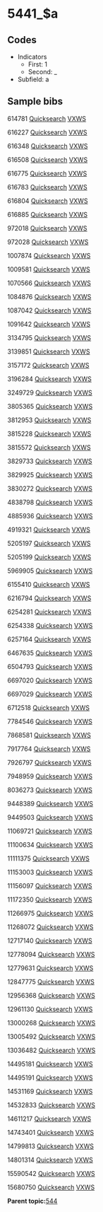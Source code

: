 # 5441\_$a

## Codes

-   Indicators
    -   First: 1
    -   Second: \_
-   Subfield: a

## Sample bibs

614781 [Quicksearch](https://search.library.yale.edu/catalog/614781) [VXWS](http://prodorbis.library.yale.edu:7014/vxws/GetHoldingsService?bibId=614781)

616227 [Quicksearch](https://search.library.yale.edu/catalog/616227) [VXWS](http://prodorbis.library.yale.edu:7014/vxws/GetHoldingsService?bibId=616227)

616348 [Quicksearch](https://search.library.yale.edu/catalog/616348) [VXWS](http://prodorbis.library.yale.edu:7014/vxws/GetHoldingsService?bibId=616348)

616508 [Quicksearch](https://search.library.yale.edu/catalog/616508) [VXWS](http://prodorbis.library.yale.edu:7014/vxws/GetHoldingsService?bibId=616508)

616775 [Quicksearch](https://search.library.yale.edu/catalog/616775) [VXWS](http://prodorbis.library.yale.edu:7014/vxws/GetHoldingsService?bibId=616775)

616783 [Quicksearch](https://search.library.yale.edu/catalog/616783) [VXWS](http://prodorbis.library.yale.edu:7014/vxws/GetHoldingsService?bibId=616783)

616804 [Quicksearch](https://search.library.yale.edu/catalog/616804) [VXWS](http://prodorbis.library.yale.edu:7014/vxws/GetHoldingsService?bibId=616804)

616885 [Quicksearch](https://search.library.yale.edu/catalog/616885) [VXWS](http://prodorbis.library.yale.edu:7014/vxws/GetHoldingsService?bibId=616885)

972018 [Quicksearch](https://search.library.yale.edu/catalog/972018) [VXWS](http://prodorbis.library.yale.edu:7014/vxws/GetHoldingsService?bibId=972018)

972028 [Quicksearch](https://search.library.yale.edu/catalog/972028) [VXWS](http://prodorbis.library.yale.edu:7014/vxws/GetHoldingsService?bibId=972028)

1007874 [Quicksearch](https://search.library.yale.edu/catalog/1007874) [VXWS](http://prodorbis.library.yale.edu:7014/vxws/GetHoldingsService?bibId=1007874)

1009581 [Quicksearch](https://search.library.yale.edu/catalog/1009581) [VXWS](http://prodorbis.library.yale.edu:7014/vxws/GetHoldingsService?bibId=1009581)

1070566 [Quicksearch](https://search.library.yale.edu/catalog/1070566) [VXWS](http://prodorbis.library.yale.edu:7014/vxws/GetHoldingsService?bibId=1070566)

1084876 [Quicksearch](https://search.library.yale.edu/catalog/1084876) [VXWS](http://prodorbis.library.yale.edu:7014/vxws/GetHoldingsService?bibId=1084876)

1087042 [Quicksearch](https://search.library.yale.edu/catalog/1087042) [VXWS](http://prodorbis.library.yale.edu:7014/vxws/GetHoldingsService?bibId=1087042)

1091642 [Quicksearch](https://search.library.yale.edu/catalog/1091642) [VXWS](http://prodorbis.library.yale.edu:7014/vxws/GetHoldingsService?bibId=1091642)

3134795 [Quicksearch](https://search.library.yale.edu/catalog/3134795) [VXWS](http://prodorbis.library.yale.edu:7014/vxws/GetHoldingsService?bibId=3134795)

3139851 [Quicksearch](https://search.library.yale.edu/catalog/3139851) [VXWS](http://prodorbis.library.yale.edu:7014/vxws/GetHoldingsService?bibId=3139851)

3157172 [Quicksearch](https://search.library.yale.edu/catalog/3157172) [VXWS](http://prodorbis.library.yale.edu:7014/vxws/GetHoldingsService?bibId=3157172)

3196284 [Quicksearch](https://search.library.yale.edu/catalog/3196284) [VXWS](http://prodorbis.library.yale.edu:7014/vxws/GetHoldingsService?bibId=3196284)

3249729 [Quicksearch](https://search.library.yale.edu/catalog/3249729) [VXWS](http://prodorbis.library.yale.edu:7014/vxws/GetHoldingsService?bibId=3249729)

3805365 [Quicksearch](https://search.library.yale.edu/catalog/3805365) [VXWS](http://prodorbis.library.yale.edu:7014/vxws/GetHoldingsService?bibId=3805365)

3812953 [Quicksearch](https://search.library.yale.edu/catalog/3812953) [VXWS](http://prodorbis.library.yale.edu:7014/vxws/GetHoldingsService?bibId=3812953)

3815228 [Quicksearch](https://search.library.yale.edu/catalog/3815228) [VXWS](http://prodorbis.library.yale.edu:7014/vxws/GetHoldingsService?bibId=3815228)

3815572 [Quicksearch](https://search.library.yale.edu/catalog/3815572) [VXWS](http://prodorbis.library.yale.edu:7014/vxws/GetHoldingsService?bibId=3815572)

3829733 [Quicksearch](https://search.library.yale.edu/catalog/3829733) [VXWS](http://prodorbis.library.yale.edu:7014/vxws/GetHoldingsService?bibId=3829733)

3829925 [Quicksearch](https://search.library.yale.edu/catalog/3829925) [VXWS](http://prodorbis.library.yale.edu:7014/vxws/GetHoldingsService?bibId=3829925)

3830272 [Quicksearch](https://search.library.yale.edu/catalog/3830272) [VXWS](http://prodorbis.library.yale.edu:7014/vxws/GetHoldingsService?bibId=3830272)

4838798 [Quicksearch](https://search.library.yale.edu/catalog/4838798) [VXWS](http://prodorbis.library.yale.edu:7014/vxws/GetHoldingsService?bibId=4838798)

4885936 [Quicksearch](https://search.library.yale.edu/catalog/4885936) [VXWS](http://prodorbis.library.yale.edu:7014/vxws/GetHoldingsService?bibId=4885936)

4919321 [Quicksearch](https://search.library.yale.edu/catalog/4919321) [VXWS](http://prodorbis.library.yale.edu:7014/vxws/GetHoldingsService?bibId=4919321)

5205197 [Quicksearch](https://search.library.yale.edu/catalog/5205197) [VXWS](http://prodorbis.library.yale.edu:7014/vxws/GetHoldingsService?bibId=5205197)

5205199 [Quicksearch](https://search.library.yale.edu/catalog/5205199) [VXWS](http://prodorbis.library.yale.edu:7014/vxws/GetHoldingsService?bibId=5205199)

5969905 [Quicksearch](https://search.library.yale.edu/catalog/5969905) [VXWS](http://prodorbis.library.yale.edu:7014/vxws/GetHoldingsService?bibId=5969905)

6155410 [Quicksearch](https://search.library.yale.edu/catalog/6155410) [VXWS](http://prodorbis.library.yale.edu:7014/vxws/GetHoldingsService?bibId=6155410)

6216794 [Quicksearch](https://search.library.yale.edu/catalog/6216794) [VXWS](http://prodorbis.library.yale.edu:7014/vxws/GetHoldingsService?bibId=6216794)

6254281 [Quicksearch](https://search.library.yale.edu/catalog/6254281) [VXWS](http://prodorbis.library.yale.edu:7014/vxws/GetHoldingsService?bibId=6254281)

6254338 [Quicksearch](https://search.library.yale.edu/catalog/6254338) [VXWS](http://prodorbis.library.yale.edu:7014/vxws/GetHoldingsService?bibId=6254338)

6257164 [Quicksearch](https://search.library.yale.edu/catalog/6257164) [VXWS](http://prodorbis.library.yale.edu:7014/vxws/GetHoldingsService?bibId=6257164)

6467635 [Quicksearch](https://search.library.yale.edu/catalog/6467635) [VXWS](http://prodorbis.library.yale.edu:7014/vxws/GetHoldingsService?bibId=6467635)

6504793 [Quicksearch](https://search.library.yale.edu/catalog/6504793) [VXWS](http://prodorbis.library.yale.edu:7014/vxws/GetHoldingsService?bibId=6504793)

6697020 [Quicksearch](https://search.library.yale.edu/catalog/6697020) [VXWS](http://prodorbis.library.yale.edu:7014/vxws/GetHoldingsService?bibId=6697020)

6697029 [Quicksearch](https://search.library.yale.edu/catalog/6697029) [VXWS](http://prodorbis.library.yale.edu:7014/vxws/GetHoldingsService?bibId=6697029)

6712518 [Quicksearch](https://search.library.yale.edu/catalog/6712518) [VXWS](http://prodorbis.library.yale.edu:7014/vxws/GetHoldingsService?bibId=6712518)

7784546 [Quicksearch](https://search.library.yale.edu/catalog/7784546) [VXWS](http://prodorbis.library.yale.edu:7014/vxws/GetHoldingsService?bibId=7784546)

7868581 [Quicksearch](https://search.library.yale.edu/catalog/7868581) [VXWS](http://prodorbis.library.yale.edu:7014/vxws/GetHoldingsService?bibId=7868581)

7917764 [Quicksearch](https://search.library.yale.edu/catalog/7917764) [VXWS](http://prodorbis.library.yale.edu:7014/vxws/GetHoldingsService?bibId=7917764)

7926797 [Quicksearch](https://search.library.yale.edu/catalog/7926797) [VXWS](http://prodorbis.library.yale.edu:7014/vxws/GetHoldingsService?bibId=7926797)

7948959 [Quicksearch](https://search.library.yale.edu/catalog/7948959) [VXWS](http://prodorbis.library.yale.edu:7014/vxws/GetHoldingsService?bibId=7948959)

8036273 [Quicksearch](https://search.library.yale.edu/catalog/8036273) [VXWS](http://prodorbis.library.yale.edu:7014/vxws/GetHoldingsService?bibId=8036273)

9448389 [Quicksearch](https://search.library.yale.edu/catalog/9448389) [VXWS](http://prodorbis.library.yale.edu:7014/vxws/GetHoldingsService?bibId=9448389)

9449503 [Quicksearch](https://search.library.yale.edu/catalog/9449503) [VXWS](http://prodorbis.library.yale.edu:7014/vxws/GetHoldingsService?bibId=9449503)

11069721 [Quicksearch](https://search.library.yale.edu/catalog/11069721) [VXWS](http://prodorbis.library.yale.edu:7014/vxws/GetHoldingsService?bibId=11069721)

11100634 [Quicksearch](https://search.library.yale.edu/catalog/11100634) [VXWS](http://prodorbis.library.yale.edu:7014/vxws/GetHoldingsService?bibId=11100634)

11111375 [Quicksearch](https://search.library.yale.edu/catalog/11111375) [VXWS](http://prodorbis.library.yale.edu:7014/vxws/GetHoldingsService?bibId=11111375)

11153003 [Quicksearch](https://search.library.yale.edu/catalog/11153003) [VXWS](http://prodorbis.library.yale.edu:7014/vxws/GetHoldingsService?bibId=11153003)

11156097 [Quicksearch](https://search.library.yale.edu/catalog/11156097) [VXWS](http://prodorbis.library.yale.edu:7014/vxws/GetHoldingsService?bibId=11156097)

11172350 [Quicksearch](https://search.library.yale.edu/catalog/11172350) [VXWS](http://prodorbis.library.yale.edu:7014/vxws/GetHoldingsService?bibId=11172350)

11266975 [Quicksearch](https://search.library.yale.edu/catalog/11266975) [VXWS](http://prodorbis.library.yale.edu:7014/vxws/GetHoldingsService?bibId=11266975)

11268072 [Quicksearch](https://search.library.yale.edu/catalog/11268072) [VXWS](http://prodorbis.library.yale.edu:7014/vxws/GetHoldingsService?bibId=11268072)

12717140 [Quicksearch](https://search.library.yale.edu/catalog/12717140) [VXWS](http://prodorbis.library.yale.edu:7014/vxws/GetHoldingsService?bibId=12717140)

12778094 [Quicksearch](https://search.library.yale.edu/catalog/12778094) [VXWS](http://prodorbis.library.yale.edu:7014/vxws/GetHoldingsService?bibId=12778094)

12779631 [Quicksearch](https://search.library.yale.edu/catalog/12779631) [VXWS](http://prodorbis.library.yale.edu:7014/vxws/GetHoldingsService?bibId=12779631)

12847775 [Quicksearch](https://search.library.yale.edu/catalog/12847775) [VXWS](http://prodorbis.library.yale.edu:7014/vxws/GetHoldingsService?bibId=12847775)

12956368 [Quicksearch](https://search.library.yale.edu/catalog/12956368) [VXWS](http://prodorbis.library.yale.edu:7014/vxws/GetHoldingsService?bibId=12956368)

12961130 [Quicksearch](https://search.library.yale.edu/catalog/12961130) [VXWS](http://prodorbis.library.yale.edu:7014/vxws/GetHoldingsService?bibId=12961130)

13000268 [Quicksearch](https://search.library.yale.edu/catalog/13000268) [VXWS](http://prodorbis.library.yale.edu:7014/vxws/GetHoldingsService?bibId=13000268)

13005492 [Quicksearch](https://search.library.yale.edu/catalog/13005492) [VXWS](http://prodorbis.library.yale.edu:7014/vxws/GetHoldingsService?bibId=13005492)

13036482 [Quicksearch](https://search.library.yale.edu/catalog/13036482) [VXWS](http://prodorbis.library.yale.edu:7014/vxws/GetHoldingsService?bibId=13036482)

14495181 [Quicksearch](https://search.library.yale.edu/catalog/14495181) [VXWS](http://prodorbis.library.yale.edu:7014/vxws/GetHoldingsService?bibId=14495181)

14495191 [Quicksearch](https://search.library.yale.edu/catalog/14495191) [VXWS](http://prodorbis.library.yale.edu:7014/vxws/GetHoldingsService?bibId=14495191)

14531169 [Quicksearch](https://search.library.yale.edu/catalog/14531169) [VXWS](http://prodorbis.library.yale.edu:7014/vxws/GetHoldingsService?bibId=14531169)

14532833 [Quicksearch](https://search.library.yale.edu/catalog/14532833) [VXWS](http://prodorbis.library.yale.edu:7014/vxws/GetHoldingsService?bibId=14532833)

14611217 [Quicksearch](https://search.library.yale.edu/catalog/14611217) [VXWS](http://prodorbis.library.yale.edu:7014/vxws/GetHoldingsService?bibId=14611217)

14743401 [Quicksearch](https://search.library.yale.edu/catalog/14743401) [VXWS](http://prodorbis.library.yale.edu:7014/vxws/GetHoldingsService?bibId=14743401)

14799813 [Quicksearch](https://search.library.yale.edu/catalog/14799813) [VXWS](http://prodorbis.library.yale.edu:7014/vxws/GetHoldingsService?bibId=14799813)

14801314 [Quicksearch](https://search.library.yale.edu/catalog/14801314) [VXWS](http://prodorbis.library.yale.edu:7014/vxws/GetHoldingsService?bibId=14801314)

15590542 [Quicksearch](https://search.library.yale.edu/catalog/15590542) [VXWS](http://prodorbis.library.yale.edu:7014/vxws/GetHoldingsService?bibId=15590542)

15680750 [Quicksearch](https://search.library.yale.edu/catalog/15680750) [VXWS](http://prodorbis.library.yale.edu:7014/vxws/GetHoldingsService?bibId=15680750)

**Parent topic:**[544](../../tags/544/544.md)


